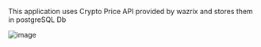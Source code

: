 This application uses Crypto Price API provided by wazrix and stores them in postgreSQL Db

![image](https://github.com/yJoelhenry7/Crypto-Price-Tracker/assets/86186443/ce3b41dd-89fc-4df6-a949-6ac499103f0c)
